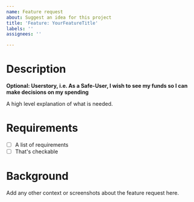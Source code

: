 ```yaml
---
name: Feature request
about: Suggest an idea for this project
title: 'Feature: YourFeatureTitle'
labels: ''
assignees: ''

---
```


# Description
**Optional: Userstory, i.e. As a Safe-User, I wish to see my funds so I can make decisions on my spending**

A high level explanation of what is needed.

# Requirements
- [ ] A list of requirements
- [ ] That's checkable

# Background
Add any other context or screenshots about the feature request here.
